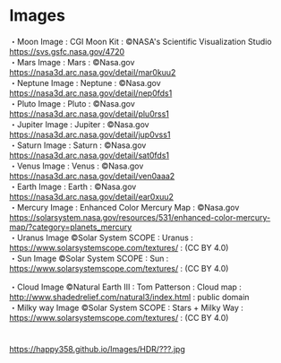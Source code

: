 # Images

・Moon Image : CGI Moon Kit : ©NASA's Scientific Visualization Studio https://svs.gsfc.nasa.gov/4720   
・Mars Image : Mars : ©Nasa.gov https://nasa3d.arc.nasa.gov/detail/mar0kuu2  
・Neptune Image : Neptune : ©Nasa.gov https://nasa3d.arc.nasa.gov/detail/nep0fds1  
・Pluto Image : Pluto : ©Nasa.gov https://nasa3d.arc.nasa.gov/detail/plu0rss1  
・Jupiter Image : Jupiter : ©Nasa.gov https://nasa3d.arc.nasa.gov/detail/jup0vss1  
・Saturn Image : Saturn : ©Nasa.gov https://nasa3d.arc.nasa.gov/detail/sat0fds1  
・Venus Image : Venus : ©Nasa.gov https://nasa3d.arc.nasa.gov/detail/ven0aaa2  
・Earth Image : Earth : ©Nasa.gov https://nasa3d.arc.nasa.gov/detail/ear0xuu2  
・Mercury Image : Enhanced Color Mercury Map : ©Nasa.gov https://solarsystem.nasa.gov/resources/531/enhanced-color-mercury-map/?category=planets_mercury  
・Uranus Image ©Solar System SCOPE : Uranus : https://www.solarsystemscope.com/textures/ : (CC BY 4.0)   
・Sun Image ©Solar System SCOPE : Sun : https://www.solarsystemscope.com/textures/ : (CC BY 4.0)   
  
・Cloud Image ©Natural Earth III : Tom Patterson : Cloud map : http://www.shadedrelief.com/natural3/index.html : public domain  
・Milky way Image ©Solar System SCOPE : Stars + Milky Way : https://www.solarsystemscope.com/textures/ : (CC BY 4.0)   


# 
https://happy358.github.io/Images/HDR/???.jpg  
